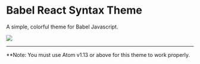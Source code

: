 # Babel React Syntax Theme

A simple, colorful theme for Babel Javascript.

![](https://res.cloudinary.com/randagio13/image/upload/v1463329268/Example_xazaws.png)

-------------------------------------------------------------------------------------------------------------

**Note: You must use Atom v1.13 or above for this theme to work properly.

